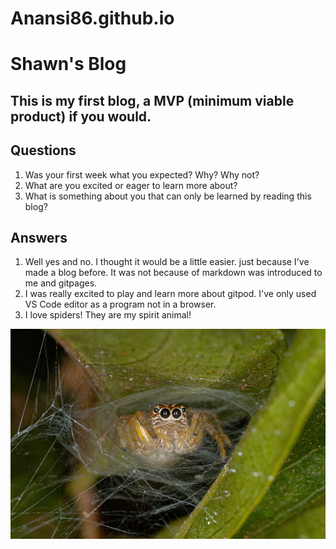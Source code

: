 # Anansi86.github.io

# Shawn's Blog

## This is my first blog, a MVP (minimum viable product) if you would.

## Questions

1. Was your first week what you expected? Why? Why not?
2. What are you excited or eager to learn more about?
3. What is something about you that can only be learned by reading this blog?

## Answers

1. Well yes and no. I thought it would be a little easier. just because I've made a blog before. It was not because of markdown was introduced to me and gitpages.
2. I was really excited to play and learn more about gitpod. I've only used VS Code editor as a program not in a browser.
3. I love spiders! They are my spirit animal!

![spider](/img/Spiders.jpeg)
